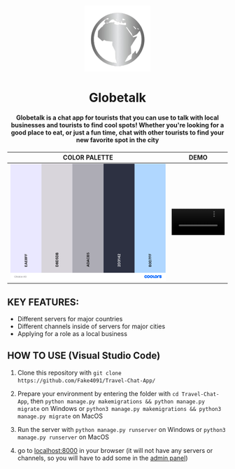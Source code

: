 <div align="center">
  <img style="width: 30%;" src="read-me/globetalk.png" alt="project image">  
  
# **Globetalk**

#### Globetalk is a chat app for tourists that you can use to talk with local businesses and tourists to find cool spots! Whether you're looking for a good place to eat, or just a fun time, chat with other tourists to find your new favorite spot in the city

|                                 COLOR PALETTE                                 |                                             DEMO                                              |
| :---------------------------------------------------------------------------: | :-------------------------------------------------------------------------------------------: |
| <img style="width: 100%;" src="read-me/travel-color.png" alt="Color Palette"> | <video width=100% controls><source src="read-me/demo.mp4" type="video/mp4">DEMO Video</video> |

</div>

## **KEY FEATURES:**

- Different servers for major countries
- Different channels inside of servers for major cities
- Applying for a role as a local business

## **HOW TO USE (Visual Studio Code)**

1. Clone this repository with `git clone https://github.com/Fake4091/Travel-Chat-App/`

2. Prepare your environment by entering the folder with `cd Travel-Chat-App`, then `python manage.py makemigrations && python manage.py migrate` on Windows or `python3 manage.py makemigrations && python3 manage.py migrate` on MacOS

3. Run the server with `python manage.py runserver` on Windows or `python3 manage.py runserver` on MacOS

4. go to <a href="http://localhost:8000">localhost:8000</a> in your browser (it will not have any servers or channels, so you will have to add some in the <a href="http://localhost:8000/admin">admin panel</a>)
